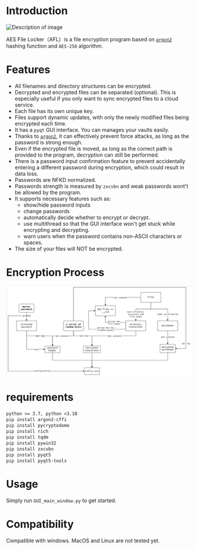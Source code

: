 # Introduction

<img src="src/assets/AFL_icon.ico" alt="Description of image" width="100" height="auto">

AES File Locker（AFL）is a file encryption program based on [`argon2`](https://github.com/p-h-c/phc-winner-argon2) hashing function and `AES-256` algorithm.

# Features

- All filenames and directory structures can be encrypted.
- Decrypted and encrypted files can be separated (optional). This is especially useful if you only want to sync encrypted files to a cloud service.
- Each file has its own unique key.
- Files support dynamic updates, with only the newly modified files being encrypted each time.
- It has a `pyqt` GUI interface. You can manages your vaults easily.
- Thanks to [`argon2`](https://github.com/p-h-c/phc-winner-argon2), it can effectively prevent force attacks, as long as the password is strong enough.
- Even if the encrypted file is moved, as long as the correct path is provided to the program, decryption can still be performed.
- There is a password input confirmation feature to prevent accidentally entering a different password during encryption, which could result in data loss.
- Passwords are NFKD normalized.
- Passwords strength is measured by `zxcvbn` and weak passwords wont't be allowed by the program.
- It supports necessary features such as:
  - show/hide password inputs
  - change passwords
  - automatically decide whether to encrypt or decrypt.
  - use multithread so that the GUI interface won't get stuck while encrypting and decrypting.
  - warn users when the password contains non-ASCII characters or spaces.
- The size of your files will NOT be encrypted.

# Encryption Process

![AFL explained](AFL%20explained.png)

# requirements

```
python >= 3.7, python <3.10
pip install argon2-cffi
pip install pycryptodome
pip install rich
pip install tqdm
pip install pywin32
pip install zxcvbn
pip install pyqt5
pip install pyqt5-tools
```
# Usage

Simply run `GUI_main_window.py` to get started.

# Compatibility

Compatible with windows. MacOS and Linux are not tested yet.